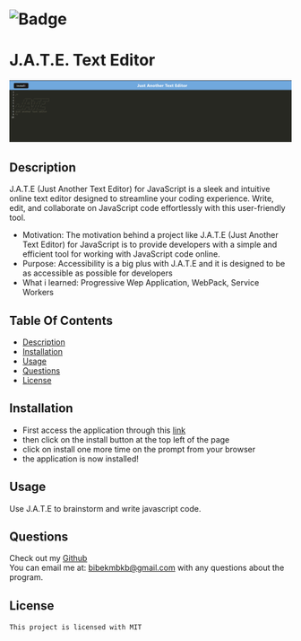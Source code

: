 # ![Badge](https://img.shields.io/badge/License-MIT-brightgreen)
# J.A.T.E. Text Editor

![JATE website thumbnail](https://github.com/bibekmain/TextEditor/blob/main/assets/thumbnail.png?raw=true)
    
## Description
J.A.T.E (Just Another Text Editor) for JavaScript is a sleek and intuitive online text editor designed to streamline your coding experience. Write, edit, and collaborate on JavaScript code effortlessly with this user-friendly tool.

- Motivation: The motivation behind a project like J.A.T.E (Just Another Text Editor) for JavaScript is to provide developers with a simple and efficient tool for working with JavaScript code online.
- Purpose: Accessibility is a big plus with J.A.T.E and it is designed to be as accessible as possible for developers
- What i learned: Progressive Wep Application, WebPack, Service Workers

## Table Of Contents
* [Description](#description)
* [Installation](#installation)
* [Usage](#usage)  
* [Questions](#questions)
* [License](#license)

## Installation
- First access the application through this [link](https://just-another-text-editor-m19-ad27a3238508.herokuapp.com/)
-  then click on the install button at the top left of the page
-  click on install one more time on the prompt from your browser
-  the application is now installed!

## Usage
Use J.A.T.E to brainstorm and write javascript code.  

## Questions
Check out my [Github](https://github.com/bibekmain)  
You can email me at: [bibekmbkb@gmail.com](bibekmbkb@gmail.com) with any questions about the program.

## License
    This project is licensed with MIT
